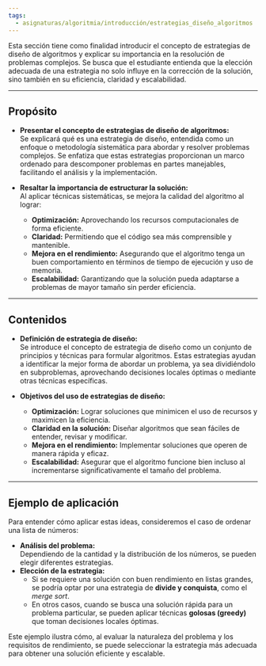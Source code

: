 ```yaml
---
tags:
  - asignaturas/algoritmia/introducción/estrategias_diseño_algoritmos
---
```

Esta sección tiene como finalidad introducir el concepto de estrategias de diseño de algoritmos y explicar su importancia en la resolución de problemas complejos. Se busca que el estudiante entienda que la elección adecuada de una estrategia no solo influye en la corrección de la solución, sino también en su eficiencia, claridad y escalabilidad.

---

## Propósito

- **Presentar el concepto de estrategias de diseño de algoritmos:**  
    Se explicará qué es una estrategia de diseño, entendida como un enfoque o metodología sistemática para abordar y resolver problemas complejos. Se enfatiza que estas estrategias proporcionan un marco ordenado para descomponer problemas en partes manejables, facilitando el análisis y la implementación.
    
- **Resaltar la importancia de estructurar la solución:**  
    Al aplicar técnicas sistemáticas, se mejora la calidad del algoritmo al lograr:
    
    - **Optimización:** Aprovechando los recursos computacionales de forma eficiente.
    - **Claridad:** Permitiendo que el código sea más comprensible y mantenible.
    - **Mejora en el rendimiento:** Asegurando que el algoritmo tenga un buen comportamiento en términos de tiempo de ejecución y uso de memoria.
    - **Escalabilidad:** Garantizando que la solución pueda adaptarse a problemas de mayor tamaño sin perder eficiencia.

---

## Contenidos

- **Definición de estrategia de diseño:**  
    Se introduce el concepto de estrategia de diseño como un conjunto de principios y técnicas para formular algoritmos. Estas estrategias ayudan a identificar la mejor forma de abordar un problema, ya sea dividiéndolo en subproblemas, aprovechando decisiones locales óptimas o mediante otras técnicas específicas.
    
- **Objetivos del uso de estrategias de diseño:**
    
    - **Optimización:** Lograr soluciones que minimicen el uso de recursos y maximicen la eficiencia.
    - **Claridad en la solución:** Diseñar algoritmos que sean fáciles de entender, revisar y modificar.
    - **Mejora en el rendimiento:** Implementar soluciones que operen de manera rápida y eficaz.
    - **Escalabilidad:** Asegurar que el algoritmo funcione bien incluso al incrementarse significativamente el tamaño del problema.

---

## Ejemplo de aplicación

Para entender cómo aplicar estas ideas, consideremos el caso de ordenar una lista de números:

- **Análisis del problema:**  
    Dependiendo de la cantidad y la distribución de los números, se pueden elegir diferentes estrategias.
- **Elección de la estrategia:**
    - Si se requiere una solución con buen rendimiento en listas grandes, se podría optar por una estrategia de **divide y conquista**, como el _merge sort_.
    - En otros casos, cuando se busca una solución rápida para un problema particular, se pueden aplicar técnicas **golosas (greedy)** que toman decisiones locales óptimas.

Este ejemplo ilustra cómo, al evaluar la naturaleza del problema y los requisitos de rendimiento, se puede seleccionar la estrategia más adecuada para obtener una solución eficiente y escalable.
